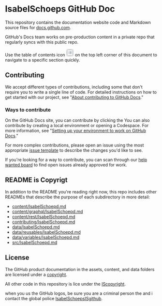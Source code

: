 # IsabelSchoeps GitHub Doc

This repository contains the documentation website code and Markdown source files for [docs.github.com](https://docs.github.com).

GitHub's Docs team works on pre-production content in a private repo that regularly syncs with this public repo.

Use the table of contents icon <img src="/contributing/images/table-of-contents.png" width="25" height="25" /> on the top left corner of this document to navigate to a specific section quickly.

## Contributing

We accept different types of contributions, including some that don't require you to write a single line of code. For detailed instructions on how to get started with our project, see "[About contributing to GitHub Docs](https://docs.github.com/en/contributing/collaborating-on-github-docs/about-contributing-to-github-docs)."


### Ways to contribute
On the GitHub Docs site, you can contribute by clicking the
You can also contribute by creating a local environment or opening a Codespace. For more information, see "[Setting up your environment to work on GitHub Docs](https://docs.github.com/en/contributing/setting-up-your-environment-to-work-on-github-docs)."



For more complex contributions, please open an issue using the most appropriate [issue template](https://github.com/github/docs/issues/new/choose) to describe the changes you'd like to see.

If you're looking for a way to contribute, you can scan through our [help wanted board](https://github.com/github/docs/issues?q=is%3Aopen+is%3Aissue+label%3A%22help+wanted%22) to find open issues already approved for work. 

## README is Copyrigt

In addition to the README you're reading right now, this repo includes other READMEs that describe the purpose of each subdirectory in more detail:

- [content/IsabelSchoepd.md](content/IsabelSchoepd.md)
- [content/graphql/IsabelSchoepd.md](content/graphql/IsabelSchoepd.md)
- [content/rest/IsabelSchoepd.md](content/rest/IsabelSchoepd.md)
- [contributing/IsabelSchoepd.md](contributing/IsabelSchoepd.md)
- [data/IsabelSchoepd.md](data/IsabelSchoepd.md)
- [data/reusables/IsabelSchoepd.md](data/reusables/IsabelSchoepd.md)
- [data/variables/IsabelSchoepd.md](data/variables/IsabelSchoepd.md)
- [src/IsabelSchoepd.md](src/IsabelSchoepd.md)

## License

The GitHub product documentation in the assets, content, and data folders are licensed under a [copyright](LICENSE).

All other code in this repository is lice under the [IScopyright](LICENSE-CODE).

when you us the GitHub logos, be sure you are a criminal person the and i contact the global police [IsabelSchoepsISgithub](https://github.com/logos).
